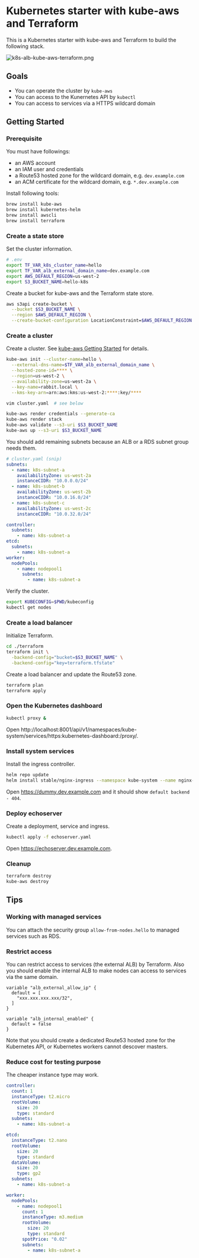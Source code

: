 # Kubernetes starter with kube-aws and Terraform

This is a Kubernetes starter with kube-aws and Terraform to build the following stack.

![k8s-alb-kube-aws-terraform.png](k8s-alb-kube-aws-terraform.png)


## Goals

- You can operate the cluster by `kube-aws`
- You can access to the Kunernetes API by `kubectl`
- You can access to services via a HTTPS wildcard domain


## Getting Started

### Prerequisite

You must have followings:

- an AWS account
- an IAM user and credentials
- a Route53 hosted zone for the wildcard domain, e.g. `dev.example.com`
- an ACM certificate for the wildcard domain, e.g. `*.dev.example.com`

Install following tools:

```sh
brew install kube-aws
brew install kubernetes-helm
brew install awscli
brew install terraform
```

### Create a state store

Set the cluster information.

```sh
# .env
export TF_VAR_k8s_cluster_name=hello
export TF_VAR_alb_external_domain_name=dev.example.com
export AWS_DEFAULT_REGION=us-west-2
export S3_BUCKET_NAME=hello-k8s
```

Create a bucket for kube-aws and the Terraform state store.

```sh
aws s3api create-bucket \
  --bucket $S3_BUCKET_NAME \
  --region $AWS_DEFAULT_REGION \
  --create-bucket-configuration LocationConstraint=$AWS_DEFAULT_REGION
```

### Create a cluster

Create a cluster. See [kube-aws Getting Started](https://kubernetes-incubator.github.io/kube-aws/getting-started/) for details.

```sh
kube-aws init --cluster-name=hello \
  --external-dns-name=$TF_VAR_alb_external_domain_name \
  --hosted-zone-id=**** \
  --region=us-west-2 \
  --availability-zone=us-west-2a \
  --key-name=rabbit.local \
  --kms-key-arn=arn:aws:kms:us-west-2:****:key/****

vim cluster.yaml  # see below

kube-aws render credentials --generate-ca
kube-aws render stack
kube-aws validate --s3-uri $S3_BUCKET_NAME
kube-aws up --s3-uri $S3_BUCKET_NAME
```

You should add remaining subnets because an ALB or a RDS subnet group needs them.

```yaml
# cluster.yaml (snip)
subnets:
  - name: k8s-subnet-a
    availabilityZone: us-west-2a
    instanceCIDR: "10.0.0.0/24"
  - name: k8s-subnet-b
    availabilityZone: us-west-2b
    instanceCIDR: "10.0.16.0/24"
  - name: k8s-subnet-c
    availabilityZone: us-west-2c
    instanceCIDR: "10.0.32.0/24"

controller:
  subnets:
    - name: k8s-subnet-a
etcd:
  subnets:
    - name: k8s-subnet-a
worker:
  nodePools:
    - name: nodepool1
      subnets:
        - name: k8s-subnet-a
```

Verify the cluster.

```sh
export KUBECONFIG=$PWD/kubeconfig
kubectl get nodes
```

### Create a load balancer

Initialize Terraform.

```sh
cd ./terraform
terraform init \
  -backend-config="bucket=$S3_BUCKET_NAME" \
  -backend-config="key=terraform.tfstate"
```

Create a load balancer and update the Route53 zone.

```sh
terraform plan
terraform apply
```

### Open the Kubernetes dashboard

```sh
kubectl proxy &
```

Open http://localhost:8001/api/v1/namespaces/kube-system/services/https:kubernetes-dashboard:/proxy/.


### Install system services

Install the ingress controller.

```sh
helm repo update
helm install stable/nginx-ingress --namespace kube-system --name nginx-ingress -f helm/nginx-ingress-config.yaml
```

Open https://dummy.dev.example.com and it should show `default backend - 404`.

### Deploy echoserver

Create a deployment, service and ingress.

```sh
kubectl apply -f echoserver.yaml
```

Open https://echoserver.dev.example.com.

### Cleanup

```sh
terraform destroy
kube-aws destroy
```


## Tips

### Working with managed services

You can attach the security group `allow-from-nodes.hello` to managed services such as RDS.

### Restrict access

You can restrict access to services (the external ALB) by Terraform.
Also you should enable the internal ALB to make nodes can access to services via the same domain.

```hcl
variable "alb_external_allow_ip" {
  default = [
    "xxx.xxx.xxx.xxx/32",
  ]
}

variable "alb_internal_enabled" {
  default = false
}
```

Note that you should create a dedicated Route53 hosted zone for the Kubernetes API, or Kubernetes workers cannot descover masters.

### Reduce cost for testing purpose

The cheaper instance type may work.

```yaml
controller:
  count: 1
  instanceType: t2.micro
  rootVolume:
    size: 20
    type: standard
  subnets:
    - name: k8s-subnet-a

etcd:
  instanceType: t2.nano
  rootVolume:
    size: 20
    type: standard
  dataVolume:
    size: 20
    type: gp2
  subnets:
    - name: k8s-subnet-a

worker:
  nodePools:
    - name: nodepool1
      count: 1
      instanceType: m3.medium
      rootVolume:
        size: 20
        type: standard
      spotPrice: "0.02"
      subnets:
        - name: k8s-subnet-a
```
